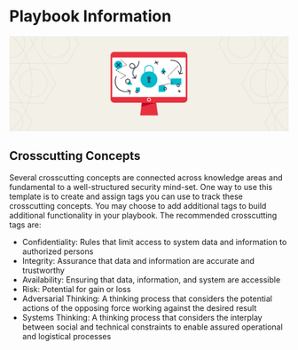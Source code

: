 # Playbook Information

![playbook](static/images/cybersecurity-playbook-hero.png)

## Crosscutting Concepts

Several crosscutting concepts are connected across knowledge areas and fundamental to a well-structured security mind-set. One way to use this template is to create and assign tags you can use to track these crosscutting concepts. You may choose to add additional tags to build additional functionality in your playbook. The recommended crosscutting tags are:

- Confidentiality: Rules that limit access to system data and information to authorized persons
- Integrity: Assurance that data and information are accurate and trustworthy
- Availability: Ensuring that data, information, and system are accessible
- Risk: Potential for gain or loss
- Adversarial Thinking: A thinking process that considers the potential actions of the opposing force working against the desired result
- Systems Thinking: A thinking process that considers the interplay between social and technical constraints to enable assured operational and logistical processes
